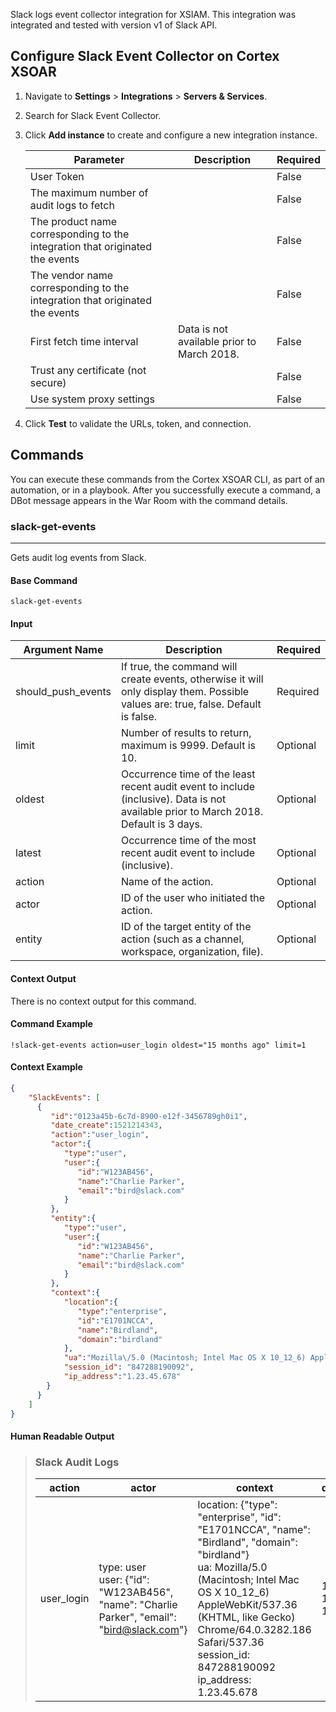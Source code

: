 Slack logs event collector integration for XSIAM.
This integration was integrated and tested with version v1 of Slack API.

## Configure Slack Event Collector on Cortex XSOAR

1. Navigate to **Settings** > **Integrations** > **Servers & Services**.
2. Search for Slack Event Collector.
3. Click **Add instance** to create and configure a new integration instance.

    | **Parameter** | **Description** | **Required** |
    | --- | --- | --- |
    | User Token |  | False |
    | The maximum number of audit logs to fetch |  | False |
    | The product name corresponding to the integration that originated the events |  | False |
    | The vendor name corresponding to the integration that originated the events |  | False |
    | First fetch time interval | Data is not available prior to March 2018. | False |
    | Trust any certificate (not secure) |  | False |
    | Use system proxy settings |  | False |

4. Click **Test** to validate the URLs, token, and connection.
## Commands
You can execute these commands from the Cortex XSOAR CLI, as part of an automation, or in a playbook.
After you successfully execute a command, a DBot message appears in the War Room with the command details.
### slack-get-events
***
Gets audit log events from Slack.


#### Base Command

`slack-get-events`
#### Input

| **Argument Name** | **Description** | **Required** |
| --- | --- | --- |
| should_push_events | If true, the command will create events, otherwise it will only display them. Possible values are: true, false. Default is false. | Required | 
| limit | Number of results to return, maximum is 9999. Default is 10. | Optional | 
| oldest | Occurrence time of the least recent audit event to include (inclusive). Data is not available prior to March 2018. Default is 3 days. | Optional | 
| latest | Occurrence time of the most recent audit event to include (inclusive). | Optional | 
| action | Name of the action. | Optional | 
| actor | ID of the user who initiated the action. | Optional | 
| entity | ID of the target entity of the action (such as a channel, workspace, organization, file). | Optional | 


#### Context Output

There is no context output for this command.

#### Command Example
``` !slack-get-events action=user_login oldest="15 months ago" limit=1 ```

#### Context Example
```json
{
    "SlackEvents": [
      {
         "id":"0123a45b-6c7d-8900-e12f-3456789gh0i1",
         "date_create":1521214343,
         "action":"user_login",
         "actor":{
            "type":"user",
            "user":{
               "id":"W123AB456",
               "name":"Charlie Parker",
               "email":"bird@slack.com"
            }
         },
         "entity":{
            "type":"user",
            "user":{
               "id":"W123AB456",
               "name":"Charlie Parker",
               "email":"bird@slack.com"
            }
         },
         "context":{
            "location":{
               "type":"enterprise",
               "id":"E1701NCCA",
               "name":"Birdland",
               "domain":"birdland"
            },
            "ua":"Mozilla\/5.0 (Macintosh; Intel Mac OS X 10_12_6) AppleWebKit\/537.36 (KHTML, like Gecko) Chrome\/64.0.3282.186 Safari\/537.36",
            "session_id": "847288190092",
            "ip_address":"1.23.45.678"
        }
      }
    ]
}
```

#### Human Readable Output

>### Slack Audit Logs
>|action|actor|context|date_create|entity|id|
>|---|---|---|---|---|---|
>| user_login | type: user<br/>user: {"id": "W123AB456", "name": "Charlie Parker", "email": "bird@slack.com"} | location: {"type": "enterprise", "id": "E1701NCCA", "name": "Birdland", "domain": "birdland"}<br/>ua: Mozilla\/5.0 (Macintosh; Intel Mac OS X 10_12_6) AppleWebKit\/537.36 (KHTML, like Gecko) Chrome\/64.0.3282.186 Safari\/537.36<br/>session_id: 847288190092<br/>ip_address: 1.23.45.678 | 1970-01-18 14:33:34 | type: user<br/>user: {"id": "W123AB456", "name": "Charlie Parker", "email": "bird@slack.com"} | 0123a45b-6c7d-8900-e12f-3456789gh0i2 |

